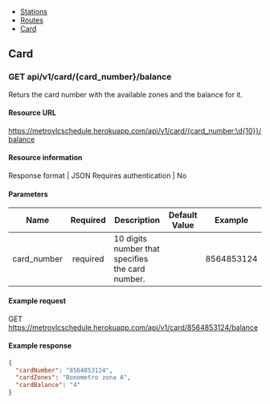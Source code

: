 <div class="doc-menu">
    <ul>
        <li><a href="stations">Stations</a></li>
        <li><a href="routes">Routes</a></li>
        <li><a href="card">Card</a></li>
    </ul>
</div>

## Card

<span id="balance"></span>

### GET api/v1/card/{card_number}/balance
Returs the card number with the available zones and the balance for it.

#### Resource URL

https://metrovlcschedule.herokuapp.com/api/v1/card/{card_number:\d{10}}/balance

#### Resource information

Response format | JSON
Requires authentication | No

#### Parameters

|Name|Required|Description|Default Value|Example|
|:---:|:------:|-----------|-------------|:-----:|
|card_number|required|10 digits number that specifies the card number.| |8564853124|


#### Example request

GET https://metrovlcschedule.herokuapp.com/api/v1/card/8564853124/balance

#### Example response

```json
{
  "cardNumber": "8564853124",
  "cardZones": "Bonometro zona A",
  "cardBalance": "4"
}
```
